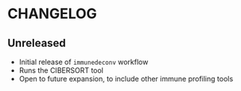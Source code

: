 # CHANGELOG

## Unreleased

- Initial release of `immunedeconv` workflow
- Runs the CIBERSORT tool
- Open to future expansion, to include other immune profiling tools
